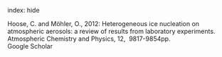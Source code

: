 index: hide

<div class="Citation">

  <div class="Citation-body">
    <div class="Citation-text">Hoose, C. and Möhler, O., 2012: Heterogeneous ice nucleation on atmospheric aerosols: a review of results from laboratory experiments. <span class="Article-journal">Atmospheric Chemistry and Physics, </span><span class="Article-volume">12, </span> 9817-9854pp.</div>
    <div class="Citation-links">
      <div class="CitationLink" data-href="https://scholar.google.com/scholar?q=Heterogeneous+ice+nucleation+on+atmospheric+aerosols%3A+a+review+of+results+from+laboratory+experiments">
        <div class="CitationLink-icon CitationLink-Scholar"></div>
        <div class="CitationLink-text">Google Scholar</div>
      </div>
    </div>
  </div>
</div>


<div class="Citation-copy">

</div>
